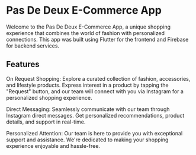 # Pas De Deux E-Commerce App

Welcome to the Pas De Deux E-Commerce App, a unique shopping experience that combines the world of fashion with personalized connections. This app was built 
using Flutter for the frontend and Firebase for backend services.

## Features

On Request Shopping: Explore a curated collection of fashion, accessories, and lifestyle products. Express interest in a product by tapping the "Request" 
button, and our team will connect with you via Instagram for a personalized shopping experience.

Direct Messaging: Seamlessly communicate with our team through Instagram direct messages. Get personalized recommendations, product details, and support 
in real-time. 

Personalized Attention: Our team is here to provide you with exceptional support and assistance. We're dedicated to making your shopping experience 
enjoyable and hassle-free.